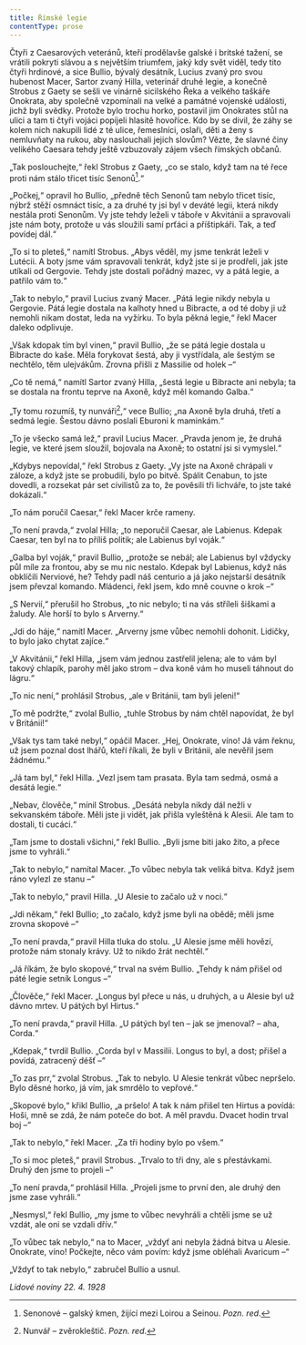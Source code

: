 ```yaml
---
title: Římské legie
contentType: prose
---
```


<section>

Čtyři z Caesarových veteránů, kteří prodělavše galské i britské tažení, se vrátili pokryti slávou a s největším triumfem, jaký kdy svět viděl, tedy tito čtyři hrdinové, a sice Bullio, bývalý desátník, Lucius zvaný pro svou hubenost Macer, Sartor zvaný Hilla, veterinář druhé legie, a konečně Strobus z Gaety se sešli ve vinárně sicilského Řeka a velkého taškáře Onokrata, aby společně vzpomínali na velké a památné vojenské události, jichž byli svědky. Protože bylo trochu horko, postavil jim Onokrates stůl na ulici a tam ti čtyři vojáci popíjeli hlasitě hovoříce. Kdo by se divil, že záhy se kolem nich nakupili lidé z té ulice, řemeslníci, oslaři, děti a ženy s nemluvňaty na rukou, aby naslouchali jejich slovům? Vězte, že slavné činy velikého Caesara tehdy ještě vzbuzovaly zájem všech římských občanů.

„Tak poslouchejte,“ řekl Strobus z Gaety, „co se stalo, když tam na té řece proti nám stálo třicet tisíc Senonů[^9].“

„Počkej,“ opravil ho Bullio, „předně těch Senonů tam nebylo třicet tisíc, nýbrž stěží osmnáct tisíc, a za druhé ty jsi byl v deváté legii, která nikdy nestála proti Senonům. Vy jste tehdy leželi v táboře v Akvitánii a spravovali jste nám boty, protože u vás sloužili samí prťáci a příštipkáři. Tak, a teď povídej dál.“

„To si to pleteš,“ namítl Strobus. „Abys věděl, my jsme tenkrát leželi v Lutécii. A boty jsme vám spravovali tenkrát, když jste si je prodřeli, jak jste utíkali od Gergovie. Tehdy jste dostali pořádný mazec, vy a pátá legie, a patřilo vám to.“

„Tak to nebylo,“ pravil Lucius zvaný Macer. „Pátá legie nikdy nebyla u Gergovie. Pátá legie dostala na kalhoty hned u Bibracte, a od té doby ji už nemohli nikam dostat, leda na vyžírku. To byla pěkná legie,“ řekl Macer daleko odplivuje.

„Však kdopak tím byl vinen,“ pravil Bullio, „že se pátá legie dostala u Bibracte do kaše. Měla forykovat šestá, aby ji vystřídala, ale šestým se nechtělo, těm ulejvákům. Zrovna přišli z Massilie od holek –“

„Co tě nemá,“ namítl Sartor zvaný Hilla, „šestá legie u Bibracte ani nebyla; ta se dostala na frontu teprve na Axoně, když měl komando Galba.“

„Ty tomu rozumíš, ty nunváři[^10],“ vece Bullio; „na Axoně byla druhá, třetí a sedmá legie. Šestou dávno poslali Eburoni k maminkám.“

„To je všecko samá lež,“ pravil Lucius Macer. „Pravda jenom je, že druhá legie, ve které jsem sloužil, bojovala na Axoně; to ostatní jsi si vymyslel.“

„Kdybys nepovídal,“ řekl Strobus z Gaety. „Vy jste na Axoně chrápali v záloze, a když jste se probudili, bylo po bitvě. Spálit Cenabun, to jste dovedli, a rozsekat pár set civilistů za to, že pověsili tři lichváře, to jste také dokázali.“

„To nám poručil Caesar,“ řekl Macer krče rameny.

„To není pravda,“ zvolal Hilla; „to neporučil Caesar, ale Labienus. Kdepak Caesar, ten byl na to příliš politik; ale Labienus byl voják.“

„Galba byl voják,“ pravil Bullio, „protože se nebál; ale Labienus byl vždycky půl míle za frontou, aby se mu nic nestalo. Kdepak byl Labienus, když nás obklíčili Nerviové, he? Tehdy padl náš centurio a já jako nejstarší desátník jsem převzal komando. Mládenci, řekl jsem, kdo mně couvne o krok –“

„S Nervií,“ přerušil ho Strobus, „to nic nebylo; ti na vás stříleli šiškami a žaludy. Ale horší to bylo s Arverny.“

„Jdi do háje,“ namítl Macer. „Arverny jsme vůbec nemohli dohonit. Lidičky, to bylo jako chytat zajíce.“

„V Akvitánii,“ řekl Hilla, „jsem vám jednou zastřelil jelena; ale to vám byl takový chlapík, parohy měl jako strom – dva koně vám ho museli táhnout do lágru.“

„To nic není,“ prohlásil Strobus, „ale v Británii, tam byli jeleni!“

„To mě podržte,“ zvolal Bullio, „tuhle Strobus by nám chtěl napovídat, že byl v Británii!“

„Však tys tam také nebyl,“ opáčil Macer. „Hej, Onokrate, víno! Já vám řeknu, už jsem poznal dost lhářů, kteří říkali, že byli v Británii, ale nevěřil jsem žádnému.“

„Já tam byl,“ řekl Hilla. „Vezl jsem tam prasata. Byla tam sedmá, osmá a desátá legie.“

„Nebav, člověče,“ mínil Strobus. „Desátá nebyla nikdy dál nežli v sekvanském táboře. Měli jste ji vidět, jak přišla vyleštěná k Alesii. Ale tam to dostali, ti cucáci.“

„Tam jsme to dostali všichni,“ řekl Bullio. „Byli jsme biti jako žito, a přece jsme to vyhráli.“

„Tak to nebylo,“ namítal Macer. „To vůbec nebyla tak veliká bitva. Když jsem ráno vylezl ze stanu –“

„Tak to nebylo,“ pravil Hilla. „U Alesie to začalo už v noci.“

„Jdi někam,“ řekl Bullio; „to začalo, když jsme byli na obědě; měli jsme zrovna skopové –“

„To není pravda,“ pravil Hilla tluka do stolu. „U Alesie jsme měli hovězí, protože nám stonaly krávy. Už to nikdo žrát nechtěl.“

„Já říkám, že bylo skopové,“ trval na svém Bullio. „Tehdy k nám přišel od páté legie setník Longus –“

„Člověče,“ řekl Macer. „Longus byl přece u nás, u druhých, a u Alesie byl už dávno mrtev. U pátých byl Hirtus.“

„To není pravda,“ pravil Hilla. „U pátých byl ten – jak se jmenoval? – aha, Corda.“

„Kdepak,“ tvrdil Bullio. „Corda byl v Massilii. Longus to byl, a dost; přišel a povídá, zatracený déšť –“

„To zas prr,“ zvolal Strobus. „Tak to nebylo. U Alesie tenkrát vůbec nepršelo. Bylo děsné horko, já vím, jak smrdělo to vepřové.“

„Skopové bylo,“ křikl Bullio, „a pršelo! A tak k nám přišel ten Hirtus a povídá: Hoši, mně se zdá, že nám poteče do bot. A měl pravdu. Dvacet hodin trval boj –“

„Tak to nebylo,“ řekl Macer. „Za tři hodiny bylo po všem.“

„To si moc pleteš,“ pravil Strobus. „Trvalo to tři dny, ale s přestávkami. Druhý den jsme to projeli –“

„To není pravda,“ prohlásil Hilla. „Projeli jsme to první den, ale druhý den jsme zase vyhráli.“

„Nesmysl,“ řekl Bullio, „my jsme to vůbec nevyhráli a chtěli jsme se už vzdát, ale oni se vzdali dřív.“

„To vůbec tak nebylo,“ na to Macer, „vždyť ani nebyla žádná bitva u Alesie. Onokrate, víno! Počkejte, něco vám povím: když jsme obléhali Avaricum –“

„Vždyť to tak nebylo,“ zabručel Bullio a usnul.

_Lidové noviny 22. 4. 1928_

</section>

[^1]: Votant (lat.) – přísedící u soudu. _Pozn. red_.

[^2]: Chlamyda (řec.) – plášť ve starém Řecku nošený přes levé rameno a sepnutý kovovou sponou. _Pozn. red_.

[^3]: Agora (řec.) – shromaždiště lidu. _Pozn. red_.

[^4]: Jednoroční beránci z jarního vrhu. _Pozn. red_.

[^5]: Megara – jedno z nejmocnějších starořeckých měst. _Pozn. red_.

[^6]: Boiótia – oblast středního Řecka. _Pozn. red_.

[^7]: Andres Boiótikoi – mužové boiótští. _Pozn. red_.

[^8]: Búlé (řec.) – poradní sbor se správní a soudní pravomocí. _Pozn. red_.

[^9]: Senonové – galský kmen, žijící mezi Loirou a Seinou. _Pozn. red_.

[^10]: Nunvář – zvěrokleštič. _Pozn. red_.

[^11]: Rabboni (aram.) – učiteli, mistře. _Pozn. red_.

[^12]: Synedrium/synedrion (řec.) – nejvyšší orgán moci v Judeji. _Pozn. red_.

[^13]: Hakeldama (aram.) – pohřebiště u Jeruzaléma pro cizozemce. _Pozn. red_.

[^14]: Virtus (lat.) – mužná cnost, ušlechtilost, síla, statečnost. _Pozn. red_.

[^15]: Augur (lat.) – ptakopravec, věštec předpovídající z letu ptáků. _Pozn. red_.

[^16]: O maličkosti se soudce nezajímá (velký duch nedbá malicherností). _Pozn. red_.

[^17]: Arián – člověk popírající Kristovo božství (přinesl ji Arius, alexandrijský, křesťanský kazatel). _Pozn. red_.

[^18]: Podestà vicegerente (ital.) – zástupce podesty (městského správního a soudního úředníka). _Pozn. red_.

[^19]: Karbunkul – tmavočervený drahokam (rubín, granát…). _Pozn. red_.

[^20]: Leporello – sluha, postava z Mozartovy opery Don Giovanni. _Pozn. red_.

[^21]: Exces in venere (lat.) – nestřídmost, výstřednost v pohlavním životě. _Pozn. red_.

[^22]: Albergo (ital.) – hostinec. _Pozn. red_.

[^23]: Nejdůstojnější blahorodí. _Pozn. red_.

[^24]: Vysoce vážený duchovní. _Pozn. red_.

[^25]: Scaligerové – šlechtický rod vládnoucí ve středověku. _Pozn. red_.

[^26]: Crapulone (ital.) – světák, zhýralec, opilec… _Pozn. red_.

[^27]: Vražedné přepadení. _Pozn. red_.

[^28]: Padouch. _Pozn. red_.

[^29]: Chlapec. _Pozn. red_.

[^30]: Zecchino – zlaťák, bývalá benátská zlatá mince. _Pozn. red_.

[^31]: Dělat honéry (z franc. honeur) – projevovat úctu, čest. _Pozn. red._

[^32]: Ať slouží. _Pozn. red._

[^33]: Kletba, nadávka (dosl. prase, vepř). _Pozn. red._

[^34]: Zatracený chlapík, darebák, lump. _Pozn. red._

[^35]: Hrome! _Pozn. red._

[^36]: Jak jste veliký! _Pozn. red._
